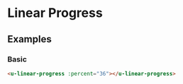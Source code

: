 # Linear Progress

## Examples
### Basic

``` html
<u-linear-progress :percent="36"></u-linear-progress>
```
